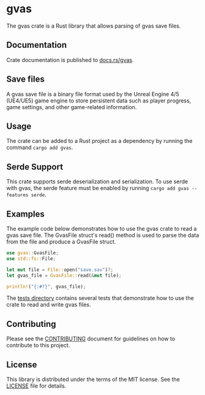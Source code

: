 # gvas

The gvas crate is a Rust library that allows parsing of gvas save files.

## Documentation

Crate documentation is published to
[docs.rs/gvas](https://docs.rs/gvas/).

## Save files

A gvas save file is a binary file format used by the Unreal Engine 4/5 (UE4/UE5) game
engine to store persistent data such as player progress, game settings, and
other game-related information.

## Usage

The crate can be added to a Rust project as a dependency by running the command
`cargo add gvas`.

## Serde Support

This crate supports serde deserialization and serialization. To use serde with
gvas, the serde feature must be enabled by running
`cargo add gvas --features serde`.

## Examples

The example code below demonstrates how to use the gvas crate to read a gvas
save file. The GvasFile struct's read() method is used to parse the data from
the file and produce a GvasFile struct.

```rust
use gvas::GvasFile;
use std::fs::File;

let mut file = File::open("save.sav")?;
let gvas_file = GvasFile::read(&mut file);

println!("{:#?}", gvas_file);
```

The [tests directory](https://github.com/localcc/gvas/tree/main/tests) contains
several tests that demonstrate how to use the crate to read and write gvas
files.

## Contributing

Please see the [CONTRIBUTING](CONTRIBUTING.md) document for guidelines on how
to contribute to this project.

## License

This library is distributed under the terms of the MIT license. See the
[LICENSE](LICENSE) file for details.
